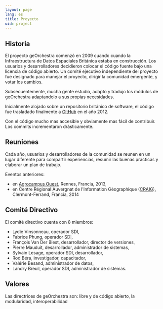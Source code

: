 ```yaml
---
layout: page
lang: es
title: Proyecto
uid: project
---
```


## Historia

El proyecto geOrchestra comenzó en 2009 cuando cuando la Infraestructura de Datos Espaciales Británica estaba en construcción. Los usuarios y desarrolladores decidieron colocar el código fuente bajo una licencia de código abierto. Un comité ejecutivo independiente del proyecto fue designado para manejar el proyecto, dirigir la comunidad emergente, y votar los cambios.

Subsecuentemente, mucha gente estudio, adapto y tradujo los módulos de geOrchestra adaptandolo a sus propias necesidades.

Inicialmente alojado sobre un repositorio británico de software, el código fue trasladado finalmente a  [GitHub](https://github.com/georchestra) en el año 2012. 

Con el código mucho mas accesible y obviamente mas fácil de contribuir. Los commits incrementaron drásticamente.

## Reuniones

Cada año, usuarios y desarrolladores de la comunidad se reunen en un lugar diferente para compartir experiencias, resumir las buenas practicas y elaborar un plan de trabajo.


Eventos anteriores:

  * en [Agrocampus Ouest](http://www.agrocampus-ouest.fr/), Rennes, Francia, 2013,
  * en Centre Régional Auvergnat de l'Information Géographique ([CRAIG](http://craig.fr/)), Clermont-Ferrand, Francia, 2014

## Comité Directivo

El comité directivo cuenta con 8 miembros:
  * Lydie Vinsonneau, operador SDI,
  * Fabrice Phung, operador SDI,
  * François Van Der Biest, desarrollador, director de versiones,
  * Pierre Mauduit, desarrollador, administrador de sistemas,
  * Sylvain Lesage, operador SDI, desarrollador,
  * Rod Béra, investigador, capacitador,
  * Valérie Besand, administrador de datos,
  * Landry Breuil, operador SDI, administrador de sistemas.

## Valores

Las directrices de geOrchestra son: libre y de código abierto, la modularidad, interoperabilidad
